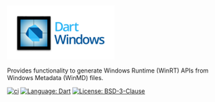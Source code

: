 <img src="https://raw.githubusercontent.com/dart-windows/.github/main/assets/dart-windows-card.png" width="50%" height="50%">

Provides functionality to generate Windows Runtime (WinRT) APIs from Windows
Metadata (WinMD) files.

[![ci][ci_badge]][ci_link]
[![Language: Dart][language_badge]][language_link]
[![License: BSD-3-Clause][license_badge]][license_link]

[ci_badge]: https://github.com/halildurmus/dartwinrt/actions/workflows/winrtgen.yml/badge.svg
[ci_link]: https://github.com/halildurmus/dartwinrt/actions/workflows/winrtgen.yml
[language_badge]: https://img.shields.io/badge/language-Dart-blue.svg
[language_link]: https://dart.dev
[license_badge]: https://img.shields.io/github/license/halildurmus/dartwinrt?color=blue
[license_link]: https://opensource.org/licenses/BSD-3-Clause
